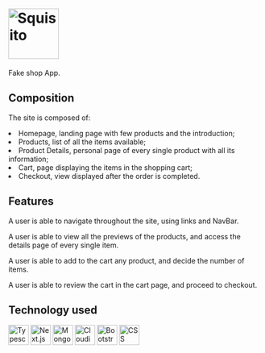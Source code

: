 <h1><img title="Squisito" src="https://res.cloudinary.com/dtl48kr1u/image/upload/v1693652262/fake-shop/logo1_y7dyvc.png" style="width: 100px"/></h1>

  <p>Fake shop App.<p>

<h2>Composition</h2>
  <p>The site is composed of:</p>
  <li>Homepage, landing page with few products and the introduction;</li>
  <li>Products, list of all the items available;</li>
  <li>Product Details, personal page of every single product with all its information;</li>
  <li>Cart, page displaying the items in the shopping cart;</li>
  <li>Checkout, view displayed after the order is completed.</li>
    
  <h2>Features</h2>
  <p>A user is able to navigate throughout the site, using links and NavBar.</p>
  <p>A user is able to view all the previews of the products, and access the details page of every single item.</p>
  <p>A user is able to add to the cart any product, and decide the number of items.</p>
  <p>A user is able to review the cart in the cart page, and proceed to checkout.</p>
 

<h2>Technology used</h2>
  <div style="display: flex, flex-direction: row">
    <img title="Typescript" src="https://cdn-icons-png.flaticon.com/512/5968/5968381.png" style="width: 40px"/>
    <img title="Next.js" src="https://creazilla-store.fra1.digitaloceanspaces.com/icons/3220588/nextjs-icon-md.png" style="width: 40px" />
    <img title="MongoDB" src="https://img.icons8.com/color/256/mongodb.png" style="width: 40px"/>
    <img title="Cloudinary" src="https://pics.freeicons.io/uploads/icons/png/2182976911536207307-512.png" style="width: 40px"/>
    <img title="Bootstrap" src="https://cdn-icons-png.flaticon.com/512/5968/5968672.png" style="width: 40px"/>
    <img title="CSS" src="https://img.icons8.com/color/256/css3.png" style="width: 40px"/>
  </div>
  

 
